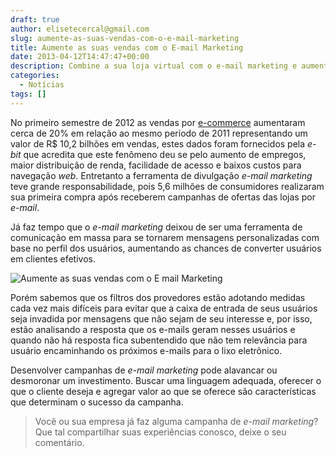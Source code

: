 ```yaml
---
draft: true
author: elisetecercal@gmail.com
slug: aumente-as-suas-vendas-com-o-e-mail-marketing
title: Aumente as suas vendas com o E-mail Marketing
date: 2013-04-12T14:47:47+00:00
description: Combine a sua loja virtual com o e-mail marketing e aumente as chances dos seus clientes efetivarem suas compras.
categories:
  - Notícias
tags: []
---
```


No primeiro semestre de 2012 as vendas por [e-commerce](http://sistemas.cekurte.com/servicos/lojas-virtuais/ "Lojas Virtuais") aumentaram cerca de 20% em relação ao mesmo período de 2011 representando um valor de R$ 10,2 bilhões em vendas, estes dados foram fornecidos pela _e-bit_ que acredita que este fenômeno deu se pelo aumento de empregos, maior distribuição de renda, facilidade de acesso e baixos custos para navegação _web_. Entretanto a ferramenta de divulgação _e-mail marketing_ teve grande responsabilidade, pois 5,6 milhões de consumidores realizaram sua primeira compra após receberem campanhas de ofertas das lojas por _e-mail_.

Já faz tempo que o _e-mail marketing_ deixou de ser uma ferramenta de comunicação em massa para se tornarem mensagens personalizadas com base no perfil dos usuários, aumentando as chances de converter usuários em clientes efetivos.

![Aumente as suas vendas com o E mail Marketing](http://sistemas.cekurte.com/wp-content/uploads/2013/04/loja-virtual-gratis-300x243.jpg "Aumente as suas vendas com o E mail Marketing")

Porém sabemos que os filtros dos provedores estão adotando medidas cada vez mais difíceis para evitar que a caixa de entrada de seus usuários seja invadida por mensagens que não sejam de seu interesse e, por isso, estão analisando a resposta que os e-mails geram nesses usuários e quando não há resposta fica subentendido que não tem relevância para usuário encaminhando os próximos e-mails para o lixo eletrônico.

Desenvolver campanhas de _e-mail marketing_ pode alavancar ou desmoronar um investimento. Buscar uma linguagem adequada, oferecer o que o cliente deseja e agregar valor ao que se oferece são características que determinam o sucesso da campanha.

> Você ou sua empresa já faz alguma campanha de _e-mail marketing_? Que tal compartilhar suas experiências conosco, deixe o seu comentário.
